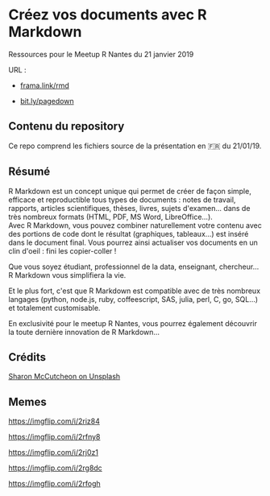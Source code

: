 # Créez vos documents avec R Markdown
Ressources pour le Meetup R Nantes du 21 janvier 2019

URL : 

- [frama.link/rmd](https://frama.link/rmd)

- [bit.ly/pagedown](https://bit.ly/pagedown)

## Contenu du repository

Ce repo comprend les fichiers source de la présentation en :fr: du 21/01/19.  

## Résumé

R Markdown est un concept unique qui permet de créer de façon simple, efficace et reproductible tous types de documents : notes de travail, rapports, articles scientifiques, thèses, livres, sujets d'examen... dans de très nombreux formats (HTML, PDF, MS Word, LibreOffice...).  
Avec R Markdown, vous pouvez combiner naturellement votre contenu avec des portions de code dont le résultat (graphiques, tableaux...) est inséré dans le document final. Vous pourrez ainsi actualiser vos documents en un clin d'oeil : fini les copier-coller ! 

Que vous soyez étudiant, professionnel de la data, enseignant, chercheur... R Markdown vous simplifiera la vie.

Et le plus fort, c'est que R Markdown est compatible avec de très nombreux langages (python, node.js, ruby, coffeescript, SAS, julia, perl, C, go, SQL...) et totalement customisable.

En exclusivité pour le meetup R Nantes, vous pourrez également découvrir la toute dernière innovation de R Markdown...

## Crédits 

[Sharon McCutcheon on Unsplash](https://unsplash.com/@sharonmccutcheon?utm_medium=referral&amp;utm_campaign=photographer-credit&amp;utm_content=creditBadge)

## Memes

<https://imgflip.com/i/2riz84>

<https://imgflip.com/i/2rfny8>

<https://imgflip.com/i/2rj0z1>

<https://imgflip.com/i/2rg8dc>

<https://imgflip.com/i/2rfogh>
